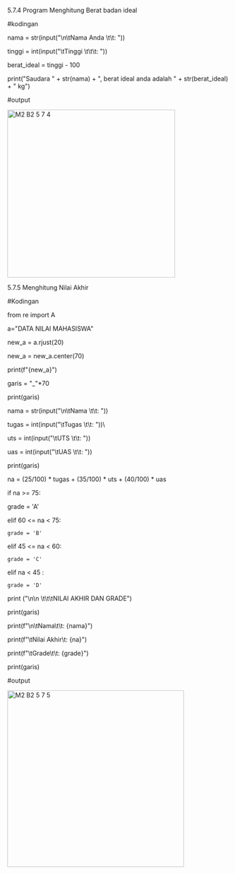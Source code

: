 5.7.4 Program Menghitung Berat badan ideal

#kodingan

nama = str(input("\n\tNama Anda \t\t: "))

tinggi = int(input("\tTinggi \t\t\t: "))


berat_ideal = tinggi - 100


print("Saudara " + str(nama) + ", berat ideal anda adalah " + str(berat_ideal) + " kg")

#output

<img width="380" alt="M2 B2 5 7 4" src="https://user-images.githubusercontent.com/105592890/197345851-10cfbff2-f69f-409f-8079-ddc0ceda3d7c.png">


5.7.5 Menghitung Nilai Akhir

#Kodingan

from re import A


a="DATA NILAI MAHASISWA"

new_a = a.rjust(20)

new_a = new_a.center(70)

print(f"{new_a}")


garis = "_"*70

print(garis)


nama = str(input("\n\tNama \t\t: "))

tugas = int(input("\tTugas \t\t: "))\

uts = int(input("\tUTS \t\t: "))

uas = int(input("\tUAS \t\t: "))

print(garis)


na = (25/100) * tugas + (35/100) * uts + (40/100) * uas


if na >= 75:

  grade = 'A'


elif 60 <= na < 75:

    grade = 'B'


elif 45 <= na < 60:

    grade = 'C'


elif na < 45 :

    grade = 'D'



print ("\n\n \t\t\tNILAI AKHIR DAN GRADE")

print(garis)

print(f"\n\tNama\t\t: {nama}")

print(f"\tNilai Akhir\t: {na}")

print(f"\tGrade\t\t: {grade}")

print(garis)


#output

<img width="400" alt="M2 B2 5 7 5" src="https://user-images.githubusercontent.com/105592890/197345880-d3f9c77e-39ec-42af-a03f-92f8b66f796a.png">
